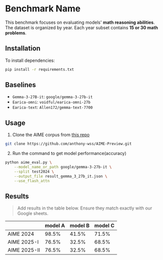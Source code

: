 # Benchmark Name

This benchmark focuses on evaluating models' **math reasoning abilities**.
The dataset is organized by year. Each year subset contains **15 or 30 math problems**.

## Installation

To install dependencies:

```bash
pip install -r requirements.txt
```

## Baselines

- `Gemma-3-27B-it`: `google/gemma-3-27b-it`
- `Earica-omni`: `voidful/earica-omni-27b`
- `Earica-text`: `Allen172/gemma-text-7700`

## Usage

1. Clone the AIME corpus from [this repo](https://github.com/anthony-wss/AIME-Preview.git)

```bash
git clone https://github.com/anthony-wss/AIME-Preview.git
```

2. Run the command to get model performance(accuracy)

```bash
python aime_eval.py \
    --model_name_or_path google/gemma-3-27b-it \
    --split test2024 \
    --output_file result_gemma_3_27b_it.json \
    --use_flash_attn
```

## Results

> Add results in the table below. Ensure they match exactly with our Google sheets.

|           | model A | model B | model C |
| --------- | ------- | ------- | ------- |
| AIME 2024 | 98.5%   | 41.5%   | 71.5%   |
| AIME 2025-I | 76.5%   | 32.5%   | 68.5%   |
| AIME 2025-II | 76.5%   | 32.5%   | 68.5%   |

